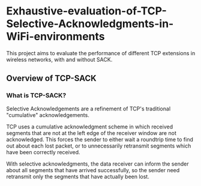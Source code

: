 # Exhaustive-evaluation-of-TCP-Selective-Acknowledgments-in-WiFi-environments
This project aims to evaluate the performance of different TCP extensions in wireless networks, with and without SACK.
## Overview of TCP-SACK
### What is TCP-SACK? <br/>
Selective Acknowledgements are a refinement of TCP's traditional "cumulative" acknowledgements. 

TCP uses a cumulative acknowledgment scheme in which received segments that are not at the left edge of the receiver window are not acknowledged. This forces the sender to either wait a roundtrip time to find out about each lost packet, or to unnecessarily retransmit segments which have been correctly received.  <br/>

With selective acknowledgments, the data receiver can inform the sender about all segments that have arrived successfully, so the sender need retransmit only the segments that have actually been lost. 
